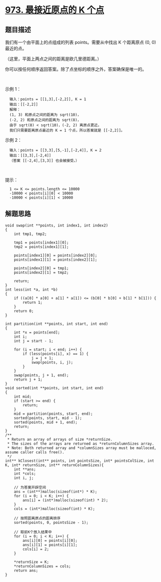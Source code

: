 # [973. 最接近原点的 K 个点](https://leetcode-cn.com/problems/k-closest-points-to-origin/)

## 题目描述

我们有一个由平面上的点组成的列表 points。需要从中找出 K 个距离原点 (0, 0) 最近的点。

（这里，平面上两点之间的距离是欧几里德距离。）

你可以按任何顺序返回答案。除了点坐标的顺序之外，答案确保是唯一的。

 

示例 1：

      输入：points = [[1,3],[-2,2]], K = 1
      输出：[[-2,2]]
      解释： 
      (1, 3) 和原点之间的距离为 sqrt(10)，
      (-2, 2) 和原点之间的距离为 sqrt(8)，
      由于 sqrt(8) < sqrt(10)，(-2, 2) 离原点更近。
      我们只需要距离原点最近的 K = 1 个点，所以答案就是 [[-2,2]]。

示例 2：

      输入：points = [[3,3],[5,-1],[-2,4]], K = 2
      输出：[[3,3],[-2,4]]
      （答案 [[-2,4],[3,3]] 也会被接受。）
 

提示：

      1 <= K <= points.length <= 10000
      -10000 < points[i][0] < 10000
      -10000 < points[i][1] < 10000

## 解题思路

```
void swap(int **points, int index1, int index2)
{
    int tmp1, tmp2;

    tmp1 = points[index1][0];
    tmp2 = points[index1][1];

    points[index1][0] = points[index2][0];
    points[index1][1] = points[index2][1];

    points[index2][0] = tmp1;
    points[index2][1] = tmp2;

    return;
}
int less(int *a, int *b)
{
    if ((a[0] * a[0] + a[1] * a[1]) <= (b[0] * b[0] + b[1] * b[1])) {
        return 1;
    }
    return 0;
}

int partition(int **points, int start, int end)
{
    int *x = points[end];
    int i;
    int j = start - 1;

    for (i = start; i < end; i++) {
        if (less(points[i], x) == 1) {
            j = j + 1;
            swap(points, i, j);
        }
    }
    swap(points, j + 1, end);
    return j + 1;
}
void sorted(int **points, int start, int end)
{
    int mid;
    if (start >= end) {
        return;
    }
    mid = partition(points, start, end);
    sorted(points, start, mid - 1);
    sorted(points, mid + 1, end);
    return;
}
/**
 * Return an array of arrays of size *returnSize.
 * The sizes of the arrays are returned as *returnColumnSizes array.
 * Note: Both returned array and *columnSizes array must be malloced, assume caller calls free().
 */
int** kClosest(int** points, int pointsSize, int* pointsColSize, int K, int* returnSize, int** returnColumnSizes){
    int **ans;
    int *cols;
    int i, j;

    // 为答案开辟空间
    ans = (int**)malloc(sizeof(int*) * K);
    for (i = 0; i < K; i++) {
        ans[i] = (int*)malloc(sizeof(int) * 2);
    }
    cols = (int*)malloc(sizeof(int) * K);

    // 按照距离原点的距离排序
    sorted(points, 0, pointsSize - 1);

    // 取前K个放入结果中
    for (i = 0; i < K; i++) {
        ans[i][0] = points[i][0];
        ans[i][1] = points[i][1];
        cols[i] = 2;
    }

    *returnSize = K;
    *returnColumnSizes = cols;
    return ans;
}
```
